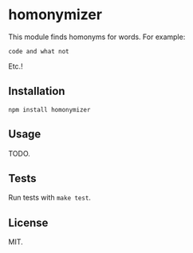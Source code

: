 homonymizer
===========

This module finds homonyms for words. For example:

    code and what not

Etc.!

Installation
------------

    npm install homonymizer

Usage
-----

TODO.

Tests
-----

Run tests with `make test`.

License
-------

MIT.
